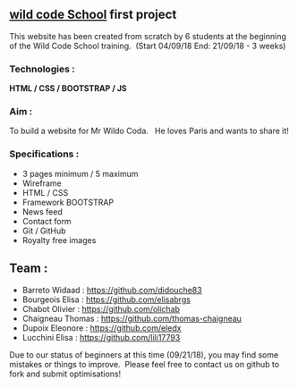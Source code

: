 

## [wild code School](https://wildcodeschool.fr/) first project


This website has been created from scratch by 6 students at the beginning of the Wild Code School training.&nbsp;
(Start 04/09/18 End: 21/09/18 - 3 weeks)&nbsp;

### Technologies :
**HTML / CSS / BOOTSTRAP / JS**


### Aim : 
To build a website for Mr Wildo Coda. &nbsp;
He loves Paris and wants to share it!


### Specifications :
* 3 pages minimum / 5 maximum
* Wireframe
* HTML / CSS
* Framework BOOTSTRAP
* News feed
* Contact form
* Git / GitHub
* Royalty free images

## Team : 
* Barreto Widaad : https://github.com/didouche83
* Bourgeois Elisa : https://github.com/elisabrgs
* Chabot Olivier : https://github.com/olichab
* Chaigneau Thomas : https://github.com/thomas-chaigneau
* Dupoix Eleonore : https://github.com/eledx
* Lucchini Elisa : https://github.com/lili17793





Due to our status of beginners at this time (09/21/18), you may find some mistakes or things to improve.&nbsp;
Please feel free to contact us on github to fork and submit optimisations!





